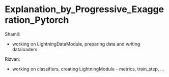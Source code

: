 # Explanation_by_Progressive_Exaggeration_Pytorch

Shamil:
- working on LightningDataModule, preparing data and writing dataloaders

Rizvan:
- working on classifiers, creating LightningModule - metrics, train_step, ...
